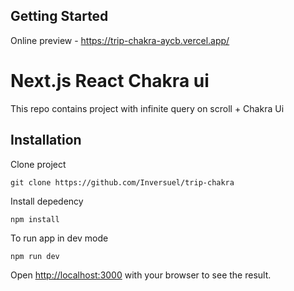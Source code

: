 ## Getting Started

Online preview - https://trip-chakra-aycb.vercel.app/

# Next.js React Chakra ui

This repo contains project with infinite query on scroll + Chakra Ui

## Installation

Clone project 

```
git clone https://github.com/Inversuel/trip-chakra
```

Install depedency 
```
npm install 
```

To run app in dev mode

```
npm run dev
```

Open [http://localhost:3000](http://localhost:3000) with your browser to see the result.

